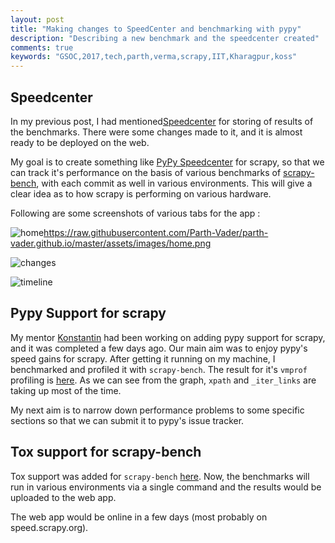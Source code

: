 ```yaml
---
layout: post
title: "Making changes to SpeedCenter and benchmarking with pypy"
description: "Describing a new benchmark and the speedcenter created"
comments: true
keywords: "GSOC,2017,tech,parth,verma,scrapy,IIT,Kharagpur,koss"
---
```


## Speedcenter

In my previous post, I had mentioned[Speedcenter](https://github.com/scrapy/scrapy-bench-speedcenter) for storing of results of the benchmarks. There were some changes made to it, and it is almost ready to be deployed on the web.

My goal is to create something like [PyPy Speedcenter](http://speed.pypy.org/) for scrapy, so that we can track it's performance on the basis of various benchmarks of [scrapy-bench](https://github.com/scrapy/scrapy-bench/), with each commit as well in various environments. This will give a clear idea as to how scrapy is performing on various hardware.

Following are some screenshots of various tabs for the app : 

![home](https://raw.githubusercontent.com/Parth-Vader/parth-vader.github.io/master/assets/images/home.png)https://raw.githubusercontent.com/Parth-Vader/parth-vader.github.io/master/assets/images/home.png

![changes](https://raw.githubusercontent.com/Parth-Vader/parth-vader.github.io/master/assets/images/changes.png)

![timeline](https://raw.githubusercontent.com/Parth-Vader/parth-vader.github.io/master/assets/images/timeline.png)


## Pypy Support for scrapy

My mentor [Konstantin](https://github.com/lopuhin) had been working on adding pypy support for scrapy, and it was completed a few days ago. Our main aim was to enjoy pypy's speed gains for scrapy. After getting it running on my machine, I benchmarked and profiled it with `scrapy-bench`. The result for it's `vmprof` profiling is [here](http://vmprof.com/#/dd665457-68b1-476d-9f49-6ff69c7eef72). As we can see from the graph, `xpath` and `_iter_links` are taking up most of the time.

My next aim is to narrow down performance problems to some specific sections so that we can submit it to pypy's issue tracker.

## Tox support for scrapy-bench

Tox support was added for `scrapy-bench` [here](https://github.com/scrapy/scrapy-bench/blob/master/tox.ini). Now, the benchmarks will run in various environments via a single command and the results would be uploaded to the web app.


The web app would be online in a few days (most probably on speed.scrapy.org).
